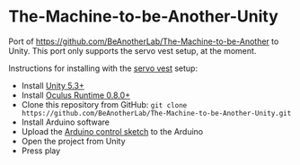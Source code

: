 # The-Machine-to-be-Another-Unity

Port of https://github.com/BeAnotherLab/The-Machine-to-be-Another to Unity. This port only supports the servo vest setup, at the moment.

Instructions for installing with the [servo vest](https://github.com/BeAnotherLab/The-Machine-to-be-Another#building-the-vest) setup:

- Install [Unity 5.3+](http://unity3d.com/5)
- Install [Oculus Runtime 0.8.0+](https://developer.oculus.com/downloads/)
- Clone this repository from GitHub: `git clone https://github.com/BeAnotherLab/The-Machine-to-be-Another-Unity.git`
- Install Arduino software
- Upload the [Arduino control sketch](https://raw.githubusercontent.com/BeAnotherLab/The-Machine-to-be-Another-Unity/master/ArduinoControl/ArduinoControl.ino) to the Arduino
- Open the project from Unity
- Press play
